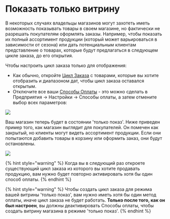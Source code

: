 # Показать только витрину

В некоторых случаях владельцы магазинов могут захотеть иметь возможность показывать товары в своем магазине, но фактически не разрешать покупателям оформлять заказы. Например, чтобы показать их полный ассортимент продукции \(который может варьироваться в зависимости от сезона\) или дать потенциальным клиентам представление о товарах, которые будут предлагаться в следующем цикле заказа, до его открытия.

Чтобы настроить цикл заказа только для отображения:

* Как обычно, откройте [Цикл Заказа](order-cycle/order-cycles-for-hubs.md) с товарами, которые вы хотите отобразить и диапазоном дат, чтобы цикл заказа оставался открытым.
* Отключите все ваши [Способы Оплаты](payment-methods.md) - это можно сделать в Предприятия -&gt; Настройки -&gt; Способы оплаты, а затем отмените выбор всех параметров:

![](../../.gitbook/assets/dummypay.jpg)

Ваш магазин теперь будет в состоянии 'только показ'. Ниже приведен пример того, как магазин выглядит для покупателей. Он помечен как закрытый, но клиенты могут видеть ассортимент продукции. Если они попытаются добавить товары в корзину или оформить заказ, они будут остановлены.

![](../../.gitbook/assets/display-only.png)

{% hint style="warning" %}
Когда вы в следующий раз откроете существующий цикл заказа из которого вы хотите продавать продукцию, вам нужно будет повторно активировать хотя бы один способ оплаты.
{% endhint %}

{% hint style="warning" %}
Чтобы создать цикл заказа для режима вашей витрины 'только показ', вам нужно иметь хотя бы один метод оплаты, иначе цикл заказа не будет работать. **Только после того, как он был настроен**, вы должны деактивировать Способы оплаты, чтобы создать витрину магазина в режиме 'только показ'.
{% endhint %}

